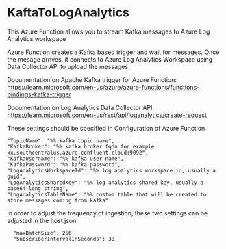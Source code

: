 # KaftaToLogAnalytics

This Azure Function allows you to stream Kafka messages to Azure Log Analytics workspace

Azure Function creates a Kafka based trigger and wait for messages. Once the mesage arrives, it connects to Azure Log Analytics Workspace using Data Collector API to upload the messages.

Documentation on Apache Kafka trigger for Azure Function: https://learn.microsoft.com/en-us/azure/azure-functions/functions-bindings-kafka-trigger

Documentation on Log Analytics Data Collector API: https://learn.microsoft.com/en-us/rest/api/loganalytics/create-request


These settings should be specified in Configuration of Azure Function

    "TopicName": "%% kafka topic name",
    "KafkaBroker": "%% kafka broker fqdn for example xx.southcentralus.azure.confluent.cloud:9092",
    "KafkaUsername": "%% kafka user name",
    "KafkaPassword": "%% kafka password",
    "LogAnalyticsWorkspaceId": "%% log analytics workspace id, usually a guid",
    "LogAnalyticsSharedKey": "%% log analytics shared key, usually a base64 long string",
    "LogAnalyticsTableName": "%% custom table that will be created to store messages coming from kafka"

In order to adjust the frequency of ingestion, these two settings can be adjusted in the host.json

      "maxBatchSize": 256,
      "SubscriberIntervalInSeconds": 30,
